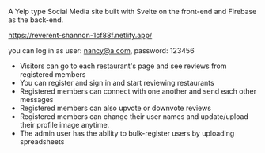 A Yelp type Social Media site built with Svelte on the front-end and Firebase as the back-end.

https://reverent-shannon-1cf88f.netlify.app/

you can log in as user: nancy@a.com, password: 123456

* Visitors can go to each restaurant's page and see reviews from registered members
* You can register and sign in and start reviewing restaurants
* Registered members can connect with one another and send each other messages
* Registered members can also upvote or downvote reviews
* Registered members can change their user names and update/upload their profile image anytime.
* The admin user has the ability to bulk-register users by uploading spreadsheets 
